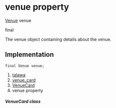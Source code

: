 
<div>

# venue property

</div>


[Venue](../../models_events_event_venue/Venue-class.md) venue


final




The venue object containing details about the venue.



## Implementation

``` language-dart
final Venue venue;
```







1.  [talawa](../../index.md)
2.  [venue_card](../../widgets_venue_card/)
3.  [VenueCard](../../widgets_venue_card/VenueCard-class.md)
4.  venue property

##### VenueCard class







